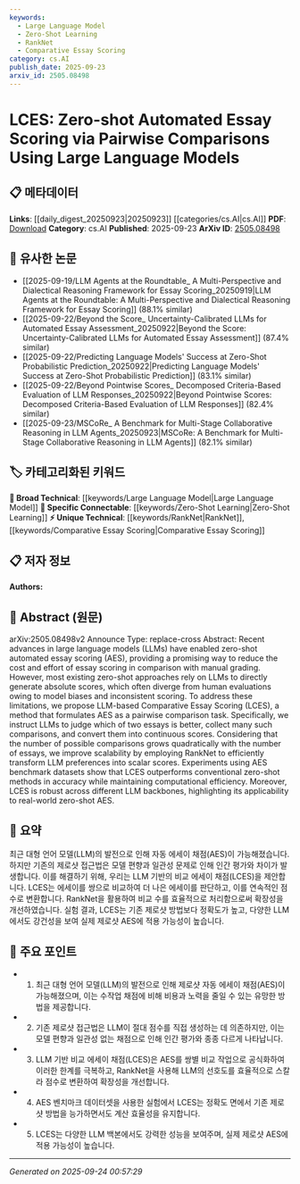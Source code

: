 ```yaml
---
keywords:
  - Large Language Model
  - Zero-Shot Learning
  - RankNet
  - Comparative Essay Scoring
category: cs.AI
publish_date: 2025-09-23
arxiv_id: 2505.08498
---
```


<!-- KEYWORD_LINKING_METADATA:
{
  "processed_timestamp": "2025-09-24T00:57:29.524717",
  "vocabulary_version": "1.0",
  "selected_keywords": [
    "Large Language Model",
    "Zero-Shot Learning",
    "RankNet",
    "Comparative Essay Scoring"
  ],
  "rejected_keywords": [],
  "similarity_scores": {
    "Large Language Model": 0.85,
    "Zero-Shot Learning": 0.78,
    "RankNet": 0.7,
    "Comparative Essay Scoring": 0.72
  },
  "extraction_method": "AI_prompt_based",
  "budget_applied": true,
  "candidates_json": {
    "candidates": [
      {
        "surface": "Large Language Models",
        "canonical": "Large Language Model",
        "aliases": [
          "LLM",
          "Large Language Models"
        ],
        "category": "broad_technical",
        "rationale": "Essential for understanding the underlying technology used in zero-shot AES.",
        "novelty_score": 0.4,
        "connectivity_score": 0.9,
        "specificity_score": 0.6,
        "link_intent_score": 0.85
      },
      {
        "surface": "Zero-shot Automated Essay Scoring",
        "canonical": "Zero-Shot Learning",
        "aliases": [
          "Zero-shot AES"
        ],
        "category": "specific_connectable",
        "rationale": "Highlights the application of zero-shot learning in essay scoring, connecting to broader zero-shot techniques.",
        "novelty_score": 0.7,
        "connectivity_score": 0.75,
        "specificity_score": 0.8,
        "link_intent_score": 0.78
      },
      {
        "surface": "RankNet",
        "canonical": "RankNet",
        "aliases": [],
        "category": "unique_technical",
        "rationale": "Specific algorithm used for scalability in the proposed method, linking to machine learning ranking techniques.",
        "novelty_score": 0.65,
        "connectivity_score": 0.6,
        "specificity_score": 0.85,
        "link_intent_score": 0.7
      },
      {
        "surface": "Comparative Essay Scoring",
        "canonical": "Comparative Essay Scoring",
        "aliases": [
          "LCES"
        ],
        "category": "unique_technical",
        "rationale": "Unique approach proposed in the paper, highlighting a novel application of pairwise comparisons in AES.",
        "novelty_score": 0.75,
        "connectivity_score": 0.65,
        "specificity_score": 0.9,
        "link_intent_score": 0.72
      }
    ],
    "ban_list_suggestions": [
      "essay scoring",
      "manual grading",
      "human evaluations"
    ]
  },
  "decisions": [
    {
      "candidate_surface": "Large Language Models",
      "resolved_canonical": "Large Language Model",
      "decision": "linked",
      "scores": {
        "novelty": 0.4,
        "connectivity": 0.9,
        "specificity": 0.6,
        "link_intent": 0.85
      }
    },
    {
      "candidate_surface": "Zero-shot Automated Essay Scoring",
      "resolved_canonical": "Zero-Shot Learning",
      "decision": "linked",
      "scores": {
        "novelty": 0.7,
        "connectivity": 0.75,
        "specificity": 0.8,
        "link_intent": 0.78
      }
    },
    {
      "candidate_surface": "RankNet",
      "resolved_canonical": "RankNet",
      "decision": "linked",
      "scores": {
        "novelty": 0.65,
        "connectivity": 0.6,
        "specificity": 0.85,
        "link_intent": 0.7
      }
    },
    {
      "candidate_surface": "Comparative Essay Scoring",
      "resolved_canonical": "Comparative Essay Scoring",
      "decision": "linked",
      "scores": {
        "novelty": 0.75,
        "connectivity": 0.65,
        "specificity": 0.9,
        "link_intent": 0.72
      }
    }
  ]
}
-->

# LCES: Zero-shot Automated Essay Scoring via Pairwise Comparisons Using Large Language Models

## 📋 메타데이터

**Links**: [[daily_digest_20250923|20250923]] [[categories/cs.AI|cs.AI]]
**PDF**: [Download](https://arxiv.org/pdf/2505.08498.pdf)
**Category**: cs.AI
**Published**: 2025-09-23
**ArXiv ID**: [2505.08498](https://arxiv.org/abs/2505.08498)

## 🔗 유사한 논문
- [[2025-09-19/LLM Agents at the Roundtable_ A Multi-Perspective and Dialectical Reasoning Framework for Essay Scoring_20250919|LLM Agents at the Roundtable: A Multi-Perspective and Dialectical Reasoning Framework for Essay Scoring]] (88.1% similar)
- [[2025-09-22/Beyond the Score_ Uncertainty-Calibrated LLMs for Automated Essay Assessment_20250922|Beyond the Score: Uncertainty-Calibrated LLMs for Automated Essay Assessment]] (87.4% similar)
- [[2025-09-22/Predicting Language Models' Success at Zero-Shot Probabilistic Prediction_20250922|Predicting Language Models' Success at Zero-Shot Probabilistic Prediction]] (83.1% similar)
- [[2025-09-22/Beyond Pointwise Scores_ Decomposed Criteria-Based Evaluation of LLM Responses_20250922|Beyond Pointwise Scores: Decomposed Criteria-Based Evaluation of LLM Responses]] (82.4% similar)
- [[2025-09-23/MSCoRe_ A Benchmark for Multi-Stage Collaborative Reasoning in LLM Agents_20250923|MSCoRe: A Benchmark for Multi-Stage Collaborative Reasoning in LLM Agents]] (82.1% similar)

## 🏷️ 카테고리화된 키워드
**🧠 Broad Technical**: [[keywords/Large Language Model|Large Language Model]]
**🔗 Specific Connectable**: [[keywords/Zero-Shot Learning|Zero-Shot Learning]]
**⚡ Unique Technical**: [[keywords/RankNet|RankNet]], [[keywords/Comparative Essay Scoring|Comparative Essay Scoring]]

## 📋 저자 정보

**Authors:** 

## 📄 Abstract (원문)

arXiv:2505.08498v2 Announce Type: replace-cross 
Abstract: Recent advances in large language models (LLMs) have enabled zero-shot automated essay scoring (AES), providing a promising way to reduce the cost and effort of essay scoring in comparison with manual grading. However, most existing zero-shot approaches rely on LLMs to directly generate absolute scores, which often diverge from human evaluations owing to model biases and inconsistent scoring. To address these limitations, we propose LLM-based Comparative Essay Scoring (LCES), a method that formulates AES as a pairwise comparison task. Specifically, we instruct LLMs to judge which of two essays is better, collect many such comparisons, and convert them into continuous scores. Considering that the number of possible comparisons grows quadratically with the number of essays, we improve scalability by employing RankNet to efficiently transform LLM preferences into scalar scores. Experiments using AES benchmark datasets show that LCES outperforms conventional zero-shot methods in accuracy while maintaining computational efficiency. Moreover, LCES is robust across different LLM backbones, highlighting its applicability to real-world zero-shot AES.

## 📝 요약

최근 대형 언어 모델(LLM)의 발전으로 인해 자동 에세이 채점(AES)이 가능해졌습니다. 하지만 기존의 제로샷 접근법은 모델 편향과 일관성 문제로 인해 인간 평가와 차이가 발생합니다. 이를 해결하기 위해, 우리는 LLM 기반의 비교 에세이 채점(LCES)을 제안합니다. LCES는 에세이를 쌍으로 비교하여 더 나은 에세이를 판단하고, 이를 연속적인 점수로 변환합니다. RankNet을 활용하여 비교 수를 효율적으로 처리함으로써 확장성을 개선하였습니다. 실험 결과, LCES는 기존 제로샷 방법보다 정확도가 높고, 다양한 LLM에서도 강건성을 보여 실제 제로샷 AES에 적용 가능성이 높습니다.

## 🎯 주요 포인트

- 1. 최근 대형 언어 모델(LLM)의 발전으로 인해 제로샷 자동 에세이 채점(AES)이 가능해졌으며, 이는 수작업 채점에 비해 비용과 노력을 줄일 수 있는 유망한 방법을 제공합니다.
- 2. 기존 제로샷 접근법은 LLM이 절대 점수를 직접 생성하는 데 의존하지만, 이는 모델 편향과 일관성 없는 채점으로 인해 인간 평가와 종종 다르게 나타납니다.
- 3. LLM 기반 비교 에세이 채점(LCES)은 AES를 쌍별 비교 작업으로 공식화하여 이러한 한계를 극복하고, RankNet을 사용해 LLM의 선호도를 효율적으로 스칼라 점수로 변환하여 확장성을 개선합니다.
- 4. AES 벤치마크 데이터셋을 사용한 실험에서 LCES는 정확도 면에서 기존 제로샷 방법을 능가하면서도 계산 효율성을 유지합니다.
- 5. LCES는 다양한 LLM 백본에서도 강력한 성능을 보여주며, 실제 제로샷 AES에 적용 가능성이 높습니다.


---

*Generated on 2025-09-24 00:57:29*